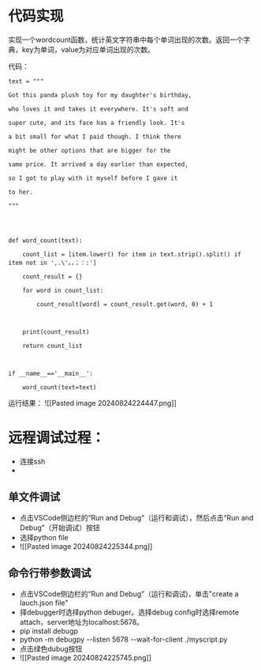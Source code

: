 # 代码实现

实现一个wordcount函数，统计英文字符串中每个单词出现的次数。返回一个字典，key为单词，value为对应单词出现的次数。

代码：

```
text = """

Got this panda plush toy for my daughter's birthday,

who loves it and takes it everywhere. It's soft and

super cute, and its face has a friendly look. It's

a bit small for what I paid though. I think there

might be other options that are bigger for the

same price. It arrived a day earlier than expected,

so I got to play with it myself before I gave it

to her.

"""

  
  

def word_count(text):

    count_list = [item.lower() for item in text.strip().split() if item not in ',.\'。，；：:']

    count_result = {}

    for word in count_list:

        count_result[word] = count_result.get(word, 0) + 1

  

    print(count_result)

    return count_list

  

if __name__=='__main__':

    word_count(text=text)
```

运行结果：
![[Pasted image 20240824224447.png]]

# 远程调试过程：
- 连接ssh
- 
##  单文件调试
- 点击VSCode侧边栏的“Run and Debug”（运行和调试），然后点击“Run and Debug”（开始调试）按钮
- 选择python file 
- ![[Pasted image 20240824225344.png]]

## 命令行带参数调试

- 点击VSCode侧边栏的“Run and Debug”（运行和调试)，单击"create a lauch.json file"
- 择debugger时选择python debuger。选择debug config时选择remote attach，server地址为localhost:5678。
- pip install debugp
- python -m debugpy --listen 5678 --wait-for-client ./myscript.py
- 点击绿色dubug按钮
- ![[Pasted image 20240824225745.png]]